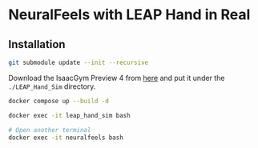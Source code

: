 # NeuralFeels with LEAP Hand in Real

## Installation
```bash
git submodule update --init --recursive
```
Download the IsaacGym Preview 4 from [here](https://developer.nvidia.com/isaac-gym/download) and put it under the `./LEAP_Hand_Sim` directory.

```bash
docker compose up --build -d
```

```bash
docker exec -it leap_hand_sim bash
```
```bash
# Open another terminal
docker exec -it neuralfeels bash
```
